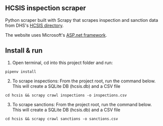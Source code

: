 ## HCSIS inspection scraper

Python scraper built with Scrapy that scrapes inspection and sanction data from DHS's [HCSIS directory](https://www.hcsis.state.pa.us/hcsis-ssd/ServicesSupportDirectory/Providers/GetProviders?alphabet=A).

The website uses Microsoft's [ASP.net framework](https://metacpan.org/pod/release/ECARROLL/HTML-TreeBuilderX-ASP_NET-0.09/lib/HTML/TreeBuilderX/ASP_NET.pm).

## Install & run

1) Open terminal, cd into this project folder and run:
```
pipenv install
```

2) To scrape inspections: From the project root, run the command below. This will create a SQLite DB (hcsis.db) and a CSV file 

```
cd hcsis && scrapy crawl inspections -o inspections.csv
```

3) To scrape sanctions: From the project root, run the command below. This will create a SQLite DB (hcsis.db) and a CSV 
file 

```
cd hcsis && scrapy crawl sanctions -o sanctions.csv
```